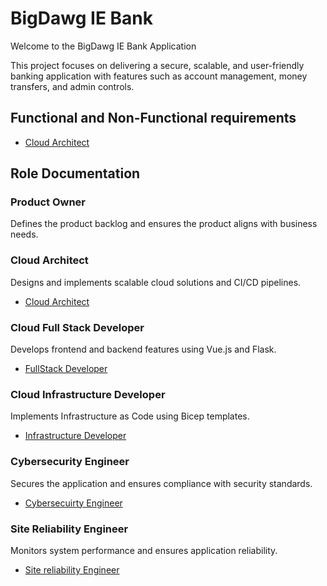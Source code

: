 # BigDawg IE Bank

Welcome to the BigDawg IE Bank Application

This project focuses on delivering a secure, scalable, and user-friendly banking application with features such as account management, money transfers, and admin controls.

## Functional and Non-Functional requirements
- [Cloud Architect](./Requirements.md)

## Role Documentation
### Product Owner
Defines the product backlog and ensures the product aligns with business needs.

### Cloud Architect
Designs and implements scalable cloud solutions and CI/CD pipelines.
- [Cloud Architect](./CloudArchitect.md)

### Cloud Full Stack Developer
Develops frontend and backend features using Vue.js and Flask.
- [FullStack Developer](./Fullstack.md)

### Cloud Infrastructure Developer
Implements Infrastructure as Code using Bicep templates.
- [Infrastructure Developer](./Infra.md)

### Cybersecurity Engineer
Secures the application and ensures compliance with security standards.
- [Cybersecuirty Engineer](./Cybersecuirty.md)

### Site Reliability Engineer
Monitors system performance and ensures application reliability.
- [Site reliability Engineer](./Sitereliable.md)

